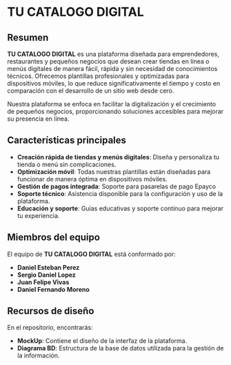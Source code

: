 # TU CATALOGO DIGITAL

## Resumen

**TU CATALOGO DIGITAL** es una plataforma diseñada para emprendedores, restaurantes y pequeños negocios que desean crear tiendas en línea o menús digitales de manera fácil, rápida y sin necesidad de conocimientos técnicos. Ofrecemos plantillas profesionales y optimizadas para dispositivos móviles, lo que reduce significativamente el tiempo y costo en comparación con el desarrollo de un sitio web desde cero.

Nuestra plataforma se enfoca en facilitar la digitalización y el crecimiento de pequeños negocios, proporcionando soluciones accesibles para mejorar su presencia en línea.

## Características principales

- **Creación rápida de tiendas y menús digitales**: Diseña y personaliza tu tienda o menú sin complicaciones.
- **Optimización móvil**: Todas nuestras plantillas están diseñadas para funcionar de manera óptima en dispositivos móviles.
- **Gestión de pagos integrada**: Soporte para pasarelas de pago Epayco
- **Soporte técnico**: Asistencia disponible para la configuración y uso de la plataforma.
- **Educación y soporte**: Guías educativas y soporte continuo para mejorar tu experiencia.

## Miembros del equipo

El equipo de **TU CATALOGO DIGITAL** está conformado por:

- **Daniel Esteban Perez**
- **Sergio Daniel Lopez**
- **Juan Felipe Vivas**
- **Daniel Fernando Moreno**

## Recursos de diseño

En el repositorio, encontrarás:

- **MockUp**: Contiene el diseño de la interfaz de la plataforma.
- **Diagrama BD**: Estructura de la base de datos utilizada para la gestión de la información.

